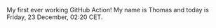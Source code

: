My first ever working GitHub Action!
My name is Thomas and today is Friday, 23 December, 02:20 CET. 
